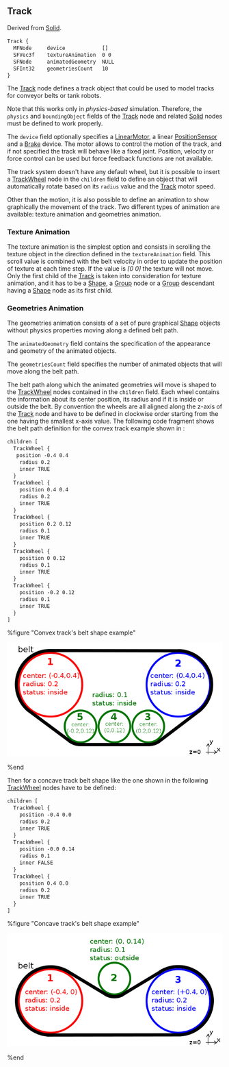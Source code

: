 ## Track

Derived from [Solid](solid.md#solid).

```
Track {
  MFNode     device            []
  SFVec3f    textureAnimation  0 0
  SFNode     animatedGeometry  NULL
  SFInt32    geometriesCount   10
}
```

The [Track](track.md#track) node defines a track object that could be used to
model tracks for conveyor belts or tank robots.

Note that this works only in *physics-based* simulation. Therefore, the
`physics` and `boundingObject` fields of the [Track](track.md#track) node and
related [Solid](solid.md#solid) nodes must be defined to work properly.

The `device` field optionally specifies a
[LinearMotor](linearmotor.md#linearmotor), a linear
[PositionSensor](positionsensor.md#positionsensor) and a [Brake](brake.md#brake)
device. The motor allows to control the motion of the track, and if not
specified the track will behave like a fixed joint. Position, velocity or force
control can be used but force feedback functions are not available.

The track system doesn't have any default wheel, but it is possible to insert a
[TrackWheel](trackwheel.md#trackwheel) node in the `children` field to define an
object that will automatically rotate based on its `radius` value and the
[Track](track.md#track) motor speed.

Other than the motion, it is also possible to define an animation to show
graphically the movement of the track. Two different types of animation are
available: texture animation and geometries animation.

### Texture Animation

The texture animation is the simplest option and consists in scrolling the
texture object in the direction defined in the `textureAnimation` field. This
scroll value is combined with the belt velocity in order to update the position
of texture at each time step. If the value is *[0 0]* the texture will not move.
Only the first child of the [Track](track.md#track) is taken into consideration
for texture animation, and it has to be a [Shape](shape.md#shape), a
[Group](group.md#group) node or a [Group](group.md#group) descendant having a
[Shape](shape.md#shape) node as its first child.

### Geometries Animation

The geometries animation consists of a set of pure graphical
[Shape](shape.md#shape) objects without physics properties moving along a
defined belt path.

The `animatedGeometry` field contains the specification of the appearance and
geometry of the animated objects.

The `geometriesCount` field specifies the number of animated objects that will
move along the belt path.

The belt path along which the animated geometries will move is shaped to the
[TrackWheel](trackwheel.md#trackwheel) nodes contained in the `children` field.
Each wheel contains the information about its center position, its radius and if
it is inside or outside the belt. By convention the wheels are all aligned along
the z-axis of the [Track](track.md#track) node and have to be defined in
clockwise order starting from the one having the smallest x-axis value. The
following code fragment shows the belt path definition for the convex track
example shown in :

```
children [
  TrackWheel {
   position -0.4 0.4
    radius 0.2
    inner TRUE
  }
  TrackWheel {
    position 0.4 0.4
    radius 0.2
    inner TRUE
  }
  TrackWheel {
    position 0.2 0.12
    radius 0.1
    inner TRUE
  }
  TrackWheel {
    position 0 0.12
    radius 0.1
    inner TRUE
  }
  TrackWheel {
    position -0.2 0.12
    radius 0.1
    inner TRUE
  }
]
```

%figure "Convex track's belt shape example"

![Convex track's belt shape example](png/track_belt_convex.png)

%end

Then for a concave track belt shape like the one shown in the following
[TrackWheel](trackwheel.md#trackwheel) nodes have to be defined:

```
children [
  TrackWheel {
    position -0.4 0.0
    radius 0.2
    inner TRUE
  }
  TrackWheel {
    position -0.0 0.14
    radius 0.1
    inner FALSE
  }
  TrackWheel {
    position 0.4 0.0
    radius 0.2
    inner TRUE
  }
]
```

%figure "Concave track's belt shape example"

![Concave track's belt shape example](png/track_belt_concave.png)

%end

